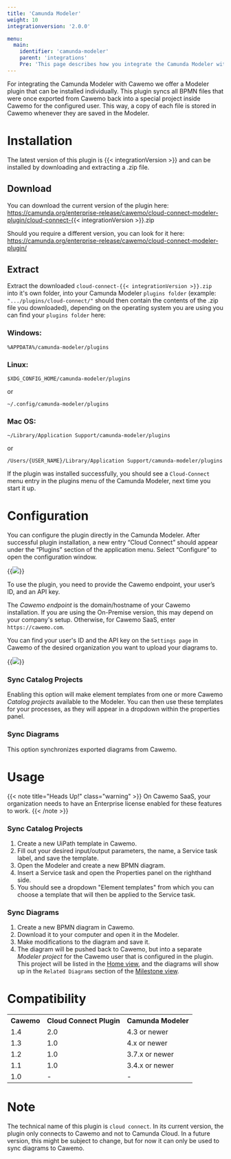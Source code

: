 ```yaml
---
title: 'Camunda Modeler'
weight: 10
integrationversion: '2.0.0'

menu:
  main:
    identifier: 'camunda-modeler'
    parent: 'integrations'
    Pre: 'This page describes how you integrate the Camunda Modeler with Cawemo.'
---
```


For integrating the Camunda Modeler with Cawemo we offer a Modeler plugin that can be installed individually. This plugin syncs all BPMN files that were once exported from Cawemo back into a special project inside Cawemo for the configured user. This way, a copy of each file is stored in Cawemo whenever they are saved in the Modeler.

# Installation

The latest version of this plugin is {{< integrationVersion >}} and can be installed by downloading and extracting a .zip file.

## Download

You can download the current version of the plugin here: https://camunda.org/enterprise-release/cawemo/cloud-connect-modeler-plugin/cloud-connect-{{< integrationVersion >}}.zip

Should you require a different version, you can look for it here: https://camunda.org/enterprise-release/cawemo/cloud-connect-modeler-plugin/

## Extract

Extract the downloaded `cloud-connect-{{< integrationVersion >}}.zip` into it's own folder, into your Camunda Modeler `plugins folder` (example: `".../plugins/cloud-connect/"` should then contain the contents of the .zip file you downloaded), depending on the operating system you are using you can find your `plugins folder` here:

### Windows:

```
%APPDATA%/camunda-modeler/plugins
```

### Linux:

```
$XDG_CONFIG_HOME/camunda-modeler/plugins
```

or

```
~/.config/camunda-modeler/plugins
```

### Mac OS:

```
~/Library/Application Support/camunda-modeler/plugins
```

or

```
/Users/{USER_NAME}/Library/Application Support/camunda-modeler/plugins
```

[comment]: <> (Placeholder for a screenshot of the folder structure)

If the plugin was installed successfully, you should see a `Cloud-Connect` menu entry in the plugins menu of the Camunda Modeler, next time you start it up.

# Configuration

You can configure the plugin directly in the Camunda Modeler. After successful plugin installation, a new entry “Cloud Connect” should appear under the “Plugins” section of the application menu. Select “Configure” to open the configuration window.

{{<img src="../cloud-connect-configure.png">}}

To use the plugin, you need to provide the Cawemo endpoint, your user’s ID, and an API key.

The _Cawemo endpoint_ is the domain/hostname of your Cawemo installation. If you are using the On-Premise version, this may depend on your company's setup. Otherwise, for Cawemo SaaS, enter `https://cawemo.com`.

You can find your user's ID and the API key on the `Settings page` in Cawemo of the desired organization you want to upload your diagrams to.

{{<img src="../cawemo-settings-page.png">}}

### Sync Catalog Projects

Enabling this option will make element templates from one or more Cawemo _Catalog projects_ available to the Modeler. You can then use these templates for your processes, as they will appear in a dropdown within the properties panel.

### Sync Diagrams

This option synchronizes exported diagrams from Cawemo.

# Usage

{{< note title="Heads Up!" class="warning" >}}
On Cawemo SaaS, your organization needs to have an Enterprise license enabled for these features to work.
{{< /note >}}

### Sync Catalog Projects

1. Create a new UiPath template in Cawemo.
2. Fill out your desired input/output parameters, the name, a Service task label, and save the template.
3. Open the Modeler and create a new BPMN diagram.
4. Insert a Service task and open the Properties panel on the righthand side.
5. You should see a dropdown "Element templates" from which you can choose a template that will then be applied to the Service task.

### Sync Diagrams

1. Create a new BPMN diagram in Cawemo.
2. Download it to your computer and open it in the Modeler.
3. Make modifications to the diagram and save it.
4. The diagram will be pushed back to Cawemo, but into a separate _Modeler project_ for the Cawemo user that is configured in the plugin. This project will be listed in the [Home view](../../../user-guide/home/), and the diagrams will show up in the `Related Diagrams` section of the [Milestone view](../../../user-guide/milestones/).

[comment]: <> (Placeholder for describing what will happen to continuous updated to a diagram which already exists as a diagram in the `Camunda Modeler Project`, e.g. they will at some point provoke a new milestone instead of creating a whole new diagram )

# Compatibility

<table class="table table-striped">
 <tr>
   <th>Cawemo</th>
   <th>Cloud Connect Plugin</th>
   <th>Camunda Modeler</th>
 </tr>
  <tr>
    <td>1.4</td>
    <td>2.0</td>
    <td>4.3 or newer</td>
  </tr>
  <tr>
    <td>1.3</td>
    <td>1.0</td>
    <td>4.x or newer</td>
  </tr>
  <tr>
    <td>1.2</td>
    <td>1.0</td>
    <td>3.7.x or newer</td>
  </tr>
 <tr>
   <td>1.1</td>
   <td>1.0</td>
   <td>3.4.x or newer</td>
 </tr>
  <tr>
    <td>1.0</td>
    <td>-</td>
    <td>-</td>
  </tr>              
</table>

# Note

The technical name of this plugin is `cloud connect`. In its current version, the plugin only connects to Cawemo and not to Camunda Cloud. In a future version, this might be subject to change, but for now it can only be used to sync diagrams to Cawemo.
